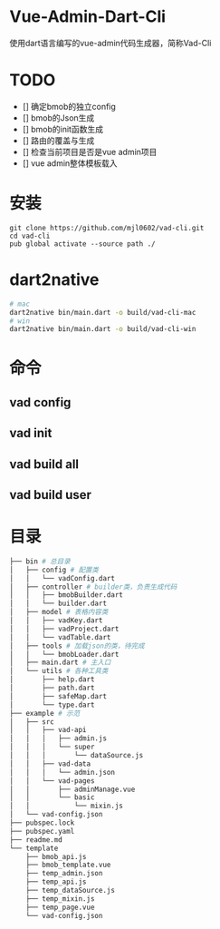 

# Vue-Admin-Dart-Cli
使用dart语言编写的vue-admin代码生成器，简称Vad-Cli

# TODO
- [] 确定bmob的独立config
- [] bmob的Json生成
- [] bmob的init函数生成
- [] 路由的覆盖与生成
- [] 检查当前项目是否是vue admin项目
- [] vue admin整体模板载入
# 安装

```shell
git clone https://github.com/mjl0602/vad-cli.git
cd vad-cli
pub global activate --source path ./
```

# dart2native

```bash
# mac
dart2native bin/main.dart -o build/vad-cli-mac
# win
dart2native bin/main.dart -o build/vad-cli-win
```

# 命令
## vad config
## vad init
## vad build all
## vad build user

# 目录
```bash
├── bin # 总目录
│   ├── config # 配置类
│   │   └── vadConfig.dart
│   ├── controller # builder类，负责生成代码
│   │   ├── bmobBuilder.dart
│   │   └── builder.dart
│   ├── model # 表格内容类
│   │   ├── vadKey.dart
│   │   ├── vadProject.dart
│   │   └── vadTable.dart
│   ├── tools # 加载json的类，待完成
│   │   └── bmobLoader.dart
│   ├── main.dart # 主入口
│   └── utils # 各种工具类
│       ├── help.dart
│       ├── path.dart
│       ├── safeMap.dart
│       └── type.dart
├── example # 示范
│   ├── src
│   │   ├── vad-api
│   │   │   ├── admin.js
│   │   │   └── super
│   │   │       └── dataSource.js
│   │   ├── vad-data
│   │   │   └── admin.json
│   │   └── vad-pages
│   │       ├── adminManage.vue
│   │       └── basic
│   │           └── mixin.js
│   └── vad-config.json
├── pubspec.lock
├── pubspec.yaml
├── readme.md
└── template
    ├── bmob_api.js
    ├── bmob_template.vue
    ├── temp_admin.json
    ├── temp_api.js
    ├── temp_dataSource.js
    ├── temp_mixin.js
    ├── temp_page.vue
    └── vad-config.json
```